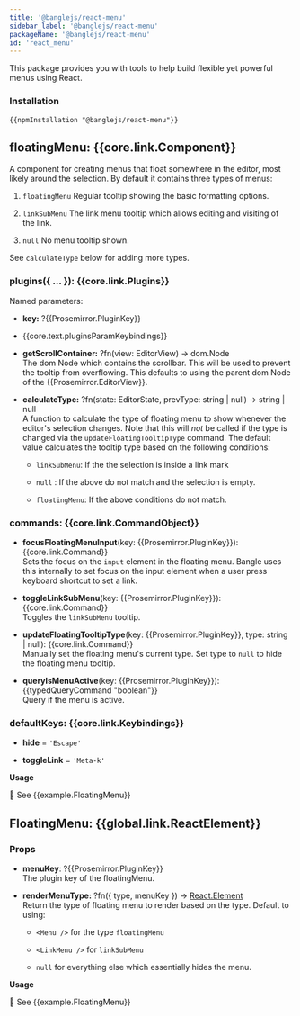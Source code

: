 ```yaml
---
title: '@banglejs/react-menu'
sidebar_label: '@banglejs/react-menu'
packageName: '@banglejs/react-menu'
id: 'react_menu'
---
```


This package provides you with tools to help build flexible yet powerful menus using React.

### Installation

```
{{npmInstallation "@banglejs/react-menu"}}
```

## floatingMenu: {{core.link.Component}}

A component for creating menus that float somewhere in the editor, most likely around the selection. By default it contains three types of menus:

1. `floatingMenu` Regular tooltip showing the basic formatting options.

2. `linkSubMenu` The link menu tooltip which allows editing and visiting of the link.

3. `null` No menu tooltip shown.

See `calculateType` below for adding more types.

### plugins({ ... }): {{core.link.Plugins}}

Named parameters:

- **key:** ?{{Prosemirror.PluginKey}}

- {{core.text.pluginsParamKeybindings}}

- **getScrollContainer:** ?fn(view: EditorView) -> dom.Node\
  The dom Node which contains the scrollbar. This will be used to prevent the tooltip from overflowing. This defaults to using the parent dom Node of the {{Prosemirror.EditorView}}.

- **calculateType:** ?fn(state: EditorState, prevType: string | null) -> string | null\
  A function to calculate the type of floating menu to show whenever the editor's selection changes. Note that this will _not_ be called if the type is changed via the `updateFloatingTooltipType` command. The default value calculates the tooltip type based on the following conditions:

  - `linkSubMenu`: If the the selection is inside a link mark

  - `null` : If the above do not match and the selection is empty.

  - `floatingMenu`: If the above conditions do not match.

### commands: {{core.link.CommandObject}}

- **focusFloatingMenuInput**(key: {{Prosemirror.PluginKey}}): {{core.link.Command}}\
  Sets the focus on the `input` element in the floating menu. Bangle uses this internally to set focus on the input element when a user press keyboard shortcut to set a link.

- **toggleLinkSubMenu**(key: {{Prosemirror.PluginKey}}): {{core.link.Command}}\
  Toggles the `linkSubMenu` tooltip.

- **updateFloatingTooltipType**(key: {{Prosemirror.PluginKey}}, type: string | null): {{core.link.Command}}\
  Manually set the floating menu's current type. Set type to `null` to hide the floating menu tooltip.

- **queryIsMenuActive**(key: {{Prosemirror.PluginKey}}): {{typedQueryCommand "boolean"}}\
  Query if the menu is active.

### defaultKeys: {{core.link.Keybindings}}

- **hide** = `'Escape'`

- **toggleLink** = `'Meta-k'`

**Usage**

:book: See {{example.FloatingMenu}}

## FloatingMenu: {{global.link.ReactElement}}

### Props

- **menuKey**: ?{{Prosemirror.PluginKey}} \
  The plugin key of the floatingMenu.

- **renderMenuType:** ?fn({ type, menuKey }) -> [React.Element](https://reactjs.org/docs/react-api.html#reactcomponent)\
  Return the type of floating menu to render based on the type. Default to using:

  - `<Menu />` for the type `floatingMenu`

  - `<LinkMenu />` for `linkSubMenu`

  - `null` for everything else which essentially hides the menu.

**Usage**

:book: See {{example.FloatingMenu}}
